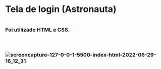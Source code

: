 <h1>Tela de login (Astronauta)<h1>
<h3> Foi utilizado HTML e CSS.<h3>
<br>

![screencapture-127-0-0-1-5500-index-html-2022-06-29-16_12_31](https://user-images.githubusercontent.com/98523060/176517749-10864499-42ae-488c-8972-e3c574981ce5.png)
